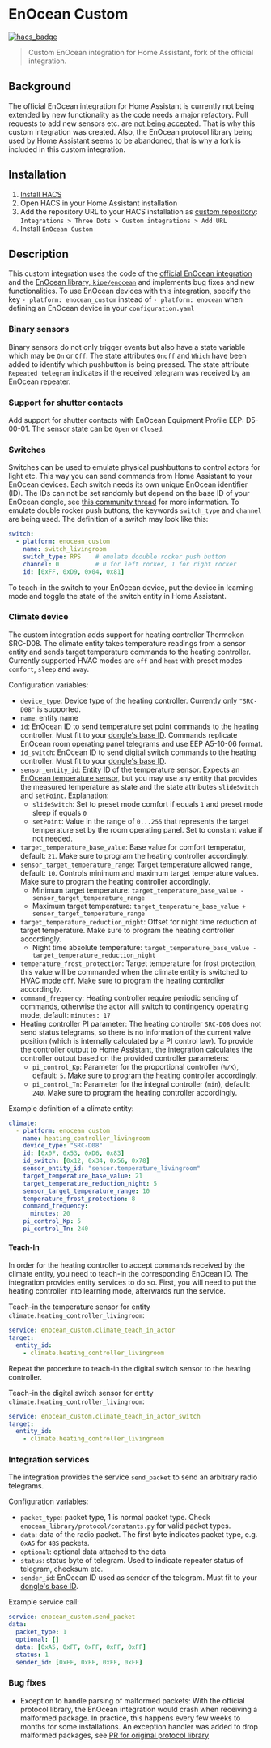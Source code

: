 # EnOcean Custom

[![hacs_badge](https://img.shields.io/badge/HACS-Custom-41BDF5.svg?style=for-the-badge)](https://github.com/hacs/integration)

> Custom EnOcean integration for Home Assistant, fork of the official integration.

## Background

The official EnOcean integration for Home Assistant is currently not being extended by new functionality as the code needs a major refactory. Pull requests to add new sensors etc. are [not being accepted](https://github.com/home-assistant/core/pull/86461#discussion_r1084908489). That is why this custom integration was created. Also, the EnOcean protocol library being used by Home Assistant seems to be abandoned, that is why a fork is included in this custom integration.

## Installation

1. [Install HACS](https://hacs.xyz/docs/setup/download/)
2. Open HACS in your Home Assistant installation
3. Add the repository URL to your HACS installation as [custom repository](https://hacs.xyz/docs/faq/custom_repositories): `Integrations > Three Dots > Custom integrations > Add URL`
4. Install `EnOcean Custom`

## Description

This custom integration uses the code of the [official EnOcean integration](https://www.home-assistant.io/integrations/enocean/) and the [EnOcean library, `kipe/enocean`](https://github.com/kipe/enocean) and implements bug fixes and new functionalities. To use EnOcean devices with this integration, specify the key `- platform: enocean_custom` instead of `- platform: enocean` when defining an EnOcean device in your `configuration.yaml`

### Binary sensors

Binary sensors do not only trigger events but also have a state variable which may be `On` or `Off`. The state attributes `Onoff` and `Which` have been added to identify which pushbutton is being pressed. The state attribute `Repeated telegram` indicates if the received telegram was received by an EnOcean repeater.

### Support for shutter contacts

Add support for shutter contacts with EnOcean Equipment Profile EEP: D5-00-01. The sensor state can be `Open` or `Closed`.

### Switches

Switches can be used to emulate physical pushbuttons to control actors for light etc. This way you can send commands from Home Assistant to your EnOcean devices. Each switch needs its own unique EnOcean identifier (ID). The IDs can not be set randomly but depend on the base ID of your EnOcean dongle, see [this community thread](https://community.home-assistant.io/t/enocean-switch/1958/36) for more information.
To emulate double rocker push buttons, the keywords `switch_type` and `channel` are being used. The definition of a switch may look like this:

```yaml
switch:
  - platform: enocean_custom
    name: switch_livingroom
    switch_type: RPS    # emulate doouble rocker push button
    channel: 0          # 0 for left rocker, 1 for right rocker
    id: [0xFF, 0xD9, 0x04, 0x81]
```

To teach-in the switch to your EnOcean device, put the device in learning mode and toggle the state of the switch entity in Home Assistant.

### Climate device

The custom integration adds support for heating controller Thermokon SRC-D08. The climate entity takes temperature readings from a sensor entity and sends target temperature commands to the heating controller.
Currently supported HVAC modes are `off` and `heat` with preset modes `comfort`, `sleep` and `away`.

Configuration variables:

- `device_type`: Device type of the heating controller. Currently only `"SRC-D08"` is supported.
- `name`: entity name
- `id`: EnOcean ID to send temperature set point commands to the heating controller. Must fit to your [dongle's base ID](https://community.home-assistant.io/t/enocean-switch/1958/36). Commands replicate EnOcean room operating panel telegrams and use EEP A5-10-06 format.
- `id_switch`: EnOcean ID to send digital switch commands to the heating controller. Must fit to your [dongle's base ID](https://community.home-assistant.io/t/enocean-switch/1958/36).
- `sensor_entity_id`: Entity ID of the temperature sensor. Expects an [EnOcean temperature sensor](https://www.home-assistant.io/integrations/enocean/#temperature-sensor), but you may use any entity that provides the measured temperature as state and the state attributes `slideSwitch` and `setPoint`. Explanation:
  - `slideSwitch`: Set to preset mode comfort if equals `1` and preset mode sleep if equals `0`
  - `setPoint`: Value in the range of `0...255` that represents the target temperature set by the room operating panel. Set to constant value if not needed.
- `target_temperature_base_value`: Base value for comfort temperatur, default: `21`. Make sure to program the heating controller accordingly.
- `sensor_target_temperature_range`: Target temperature allowed range, default: `10`. Controls minimum and maximum target temperature values. Make sure to program the heating controller accordingly.
  - Minimum target temperature: `target_temperature_base_value - sensor_target_temperature_range`
  - Maximum target temperature: `target_temperature_base_value + sensor_target_temperature_range`
- `target_temperature_reduction_night`: Offset for night time reduction of target temperature. Make sure to program the heating controller accordingly.
  - Night time absolute temperature: `target_temperature_base_value - target_temperature_reduction_night`
- `temperature_frost_protection`: Target temperature for frost protection, this value will be commanded when the climate entity is switched to HVAC mode `off`. Make sure to program the heating controller accordingly.
- `command_frequency`: Heating controller require periodic sending of commands, otherwise the actor will switch to contingency operating mode, default: `minutes: 17`
- Heating controller PI parameter: The heating controller `SRC-D08` does not send status telegrams, so there is no information of the current valve position (which is internally calculated by a PI control law). To provide the controller output to Home Assistant, the integration calculates the controller output based on the provided controller parameters:
  - `pi_control_Kp`: Parameter for the proportional controller (`%/K`), default: `5`. Make sure to program the heating controller accordingly.
  - `pi_control_Tn`: Parameter for the integral controller (`min`), default: `240`. Make sure to program the heating controller accordingly.

Example definition of a climate entity:

```yaml
climate:
  - platform: enocean_custom
    name: heating_controller_livingroom
    device_type: "SRC-D08"
    id: [0x0F, 0x53, 0xD6, 0x83]
    id_switch: [0x12, 0x34, 0x56, 0x78]
    sensor_entity_id: "sensor.temperature_livingroom"
    target_temperature_base_value: 21
    target_temperature_reduction_night: 5
    sensor_target_temperature_range: 10
    temperature_frost_protection: 8
    command_frequency:
      minutes: 20
    pi_control_Kp: 5
    pi_control_Tn: 240
```

#### Teach-In

In order for the heating controller to accept commands received by the climate entity, you need to teach-in the corresponding EnOcean ID. The integration provides entity services to do so. First, you will need to put the heating controller into learning mode, afterwards run the service.

Teach-in the temperature sensor for entity `climate.heating_controller_livingroom`:

```yaml
service: enocean_custom.climate_teach_in_actor
target:
  entity_id:
    - climate.heating_controller_livingroom
```

Repeat the procedure to teach-in the digital switch sensor to the heating controller.

Teach-in the digital switch sensor for entity `climate.heating_controller_livingroom`:

```yaml
service: enocean_custom.climate_teach_in_actor_switch
target:
  entity_id:
    - climate.heating_controller_livingroom
```

### Integration services

The integration provides the service `send_packet` to send an arbitrary radio telegrams.

Configuration variables:

- `packet_type`: packet type, 1 is normal packet type. Check `enocean_library/protocol/constants.py` for valid packet types.
- `data`: data of the radio packet. The first byte indicates packet type, e.g. `0xA5` for `4BS` packets.
- `optional`: optional data attached to the data
- `status`: status byte of telegram. Used to indicate repeater status of telegram, checksum etc.
- `sender_id`: EnOcean ID used as sender of the telegram. Must fit to your [dongle's base ID](https://community.home-assistant.io/t/enocean-switch/1958/36). 

Example service call:

```yaml
service: enocean_custom.send_packet
data:
  packet_type: 1
  optional: []
  data: [0xA5, 0xFF, 0xFF, 0xFF, 0xFF]
  status: 1
  sender_id: [0xFF, 0xFF, 0xFF, 0xFF]
```

### Bug fixes

- Exception to handle parsing of malformed packets: With the official protocol library, the EnOcean integration would crash when receiving a malformed package. In practice, this happens every few weeks to months for some installations. An exception handler was added to drop malformed packages, see [PR for original protocol library](https://github.com/kipe/enocean/pull/138)
